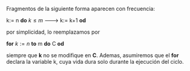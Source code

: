 Fragmentos de la siguiente forma aparecen con frecuencia:

k:= n
**do** $k≤m$ --->
	k:= k+1
**od**

por simplicidad, lo reemplazamos por

**for** $k:= n$ **to** m  **do** C **od**

siempre que **k** no se modifique en **C**.
Ademas, asumiremos que el **for** declara la variable k, cuya vida dura solo durante la ejecución del ciclo.
